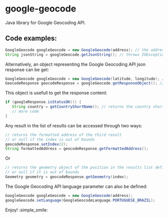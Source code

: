# google-geocode

Java library for Google Geocoding API.

## Code examples:

```java
GoogleGeocode googleGeocode = new GoogleGeocode(address); // the address must not be encoded
String jsonString = googleGeocode.getJsonString(); // throws IOException
```

Alternatively, an object representing the Google Geocoding API json response can be get:

```java
GoogleGeocode googleGeocode = new GoogleGeocode(latitude, longitude); // reverse geocoding
GeocodeResponse geocodeResponse = googleGeocode.getResponseObject(); // throws IOException
```

This object is usefull to get the response content:

```java
if (googleResponse.isStatusOK()) {
   String country = getCountryShortName(); // returns the country short name of the first result
   // more code
}
```

Any result in the list of results can be accessed through two ways:

```java
// returns the formatted address of the third result
// or null if the index is out of bounds
geocodeResponse.setIndex(2);
String formattedAddress = geocodeResponse.getFormattedAddress();
```

Or

```java
// returns the geometry object of the position in the results list defined by the index parameter
// or null if it is out of bounds
Geometry geometry = geocodeResponse.getGeometry(index);
```

The Google Geocoding API language parameter can also be defined:

```java
GoogleGeocode googleGeocode = new GoogleGeocode(address);
googleGeocode.setLanguage(GoogleGeocodeLanguage.PORTUGUESE_BRAZIL);
```

Enjoy! :simple_smile:
